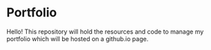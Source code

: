 # Portfolio
Hello!  This repository will hold the resources and code to manage my portfolio which will be hosted on a github.io page.
